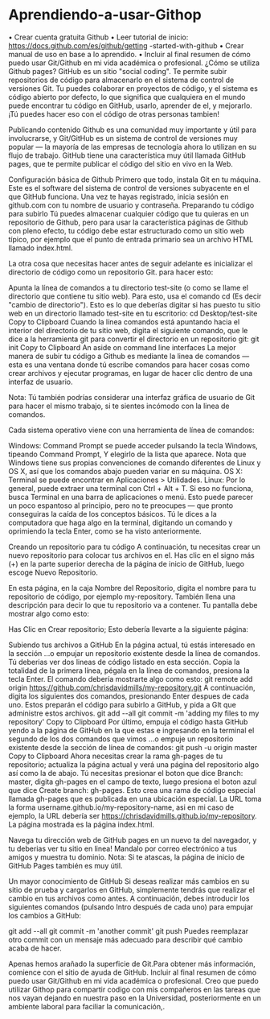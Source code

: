 # Aprendiendo-a-usar-Githop
• Crear cuenta gratuita Github  • Leer tutorial de inicio: https://docs.github.com/es/github/getting -started-with-github  • Crear manual de uso en base a lo aprendido.  • Incluir al final resumen de cómo puedo usar Git/Github en mi vida académica o profesional.
¿Cómo se utiliza Github pages?
GitHub es un sitio "social coding". Te permite subir repositorios de código para almacenarlo en el sistema de control de versiones Git. Tu puedes colaborar en proyectos de código, y el sistema es código abierto por defecto, lo que significa que cualquiera en el mundo puede encontrar tu código en GitHub, usarlo, aprender de el, y mejorarlo. ¡Tú puedes hacer eso con el código de otras personas tambien!

Publicando contenido
Github es una comunidad muy importante y útil para involucrarse, y Git/GitHub es un sistema de control de versiones muy popular — la mayoría de las empresas de tecnología ahora lo utilizan en su flujo de trabajo. GitHub tiene una característica muy útil llamada GitHub pages, que te permite publicar el código del sitio en vivo en la Web.

Configuración básica de Github
Primero que todo, instala Git en tu máquina. Este es el software del sistema de control de versiones subyacente en el que GitHub funciona.
Una vez te hayas registrado, inicia sesión en github.com con tu nombre de usuario y contraseña.
Preparando tu código para subirlo
Tú puedes almacenar cualquier código que tu quieras en un repositorio de Github, pero para usar la característica páginas de Github con pleno efecto, tu código debe estar estructurado como un sitio web típico, por ejemplo que el punto de entrada primario sea un archivo HTML llamado index.html.

La otra cosa que necesitas hacer antes de seguir adelante es inicializar el directorio de código como un repositorio Git. para hacer esto:

Apunta la línea de comandos a tu directorio test-site (o como se llame el directorio que contiene tu sitio web). Para esto, usa el comando cd (Es decir "cambio de directorio"). Esto es lo que deberías digitar si has puesto tu sitio web en un directorio llamado test-site en tu escritorio:
cd Desktop/test-site
Copy to Clipboard
Cuando la línea comandos está apuntando hacia el interior del directorio de tu sitio web, digita el siguiente comando, que le dice a la herramienta git para convertir el directorio en un repositorio git:
git init
Copy to Clipboard
An aside on command line interfaces
La mejor manera de subir tu código a Github es mediante la linea de comandos — esta es una ventana donde tú escribe comandos para hacer cosas como crear archivos y ejecutar programas, en lugar de hacer clic dentro de una interfaz de usuario. 

Nota: Tú también podrías considerar una interfaz gráfica de usuario de Git para hacer el mismo trabajo, si te sientes incómodo con la linea de comandos.

Cada sistema operativo viene con una herramienta de línea de comandos:

Windows: Command Prompt se puede acceder pulsando la tecla Windows, tipeando Command Prompt, Y elegirlo de la lista que aparece. Nota que Windows tiene sus propias convenciones de comando diferentes de Linux y OS X, así que los comandos abajo pueden variar en su máquina.
OS X: Terminal se puede encontrar en Aplicaciones > Utilidades.
Linux: Por lo general, puede extraer una terminal con Ctrl + Alt + T. Si eso no funciona, busca Terminal en una barra de aplicaciones o menú.
Esto puede parecer un poco espantoso al principio, pero no te preocupes — que pronto conseguiras la caída de los conceptos básicos. Tú le dices a la computadora que haga algo en la terminal, digitando un comando y oprimiendo la tecla Enter, como se ha visto anteriormente.

Creando un repositorio para tu código
A continuación, tu necesitas crear un nuevo repositorio para colocar tus archivos en el. Has clic en el signo más (+) en la parte superior derecha de la página de inicio de GitHub, luego escoge Nuevo Repositorio.

En esta página, en la caja Nombre del Repositorio, digita el nombre para tu repositorio de código, por ejemplo my-repository.
También llena una descripción para decir lo que tu repositorio va a contener. Tu pantalla debe mostrar algo como esto:

Has Clic en Crear repositorio; Esto debería llevarte a la siguiente página: 

Subiendo tus archivos a GitHub
En la página actual, tú estás interesado en la sección …o empujar un repositorio existente desde la línea de comandos. Tú deberias ver dos lineas de código listado en esta sección. Copia la totalidad de la primera línea, pégala en la línea de comandos, presiona la tecla Enter. El comando debería mostrarte algo como esto:
git remote add origin https://github.com/chrisdavidmills/my-repository.git
A continuación, digita los siguientes dos comandos, presionando Enter despues de cada uno. Estos preparán el código para subirlo a GitHub, y pida a GIt que administre estos archivos.
git add --all
git commit -m 'adding my files to my repository'
Copy to Clipboard
Por último, empuja el código hasta GitHub yendo a la página de GitHub en la que estas e ingresando en la terminal el segundo de los dos comandos que vimos …o empuje un repositorio existente desde la sección de línea de comandos:
git push -u origin master
Copy to Clipboard
Ahora necesitas crear la rama gh-pages de tu repositorio; actualiza la página actual y verá una página del repositorio algo así como la de abajo. Tú necesitas presionar el boton que dice Branch: master, digita gh-pages en el campo de texto, luego presiona el boton azul que dice Create branch: gh-pages. Esto crea una rama de código especial llamada gh-pages que es publicada en una ubicación especial. La URL toma la forma username.github.io/my-repository-name, asi en mi caso de ejemplo, la URL debería ser https://chrisdavidmills.github.io/my-repository. La página mostrada es la página index.html.

Navega tu dirección web de GitHub pages en un nuevo ta del navegador, y tu deberias ver tu sitio en linea! Mandalo por correo electrónico a tus amigos y muestra tu dominio.
Nota: Si te atascas, la página de inicio de GitHub Pages también es muy útil.

Un mayor conocimiento de GitHub
Si deseas realizar más cambios en su sitio de prueba y cargarlos en GitHub, simplemente tendrás que realizar el cambio en tus archivos como antes. A continuación, debes introducir los siguientes comandos (pulsando Intro después de cada uno) para empujar los cambios a GitHub:

git add --all
git commit -m 'another commit'
git push
Puedes reemplazar otro commit con un mensaje más adecuado para describir qué cambio acaba de hacer.

Apenas hemos arañado la superficie de Git.Para obtener más información, comience con el sitio de ayuda de GitHub.
 Incluir al final resumen de cómo puedo
usar Git/Github en mi vida académica o
profesional.
Creo que puedo utilizar Githop para  compartir codigo con mis compañeros en las tareas que nos vayan dejando  en nuestra paso en la Universidad, posteriormente en un ambiente laboral para faciliar la comunicación,.
